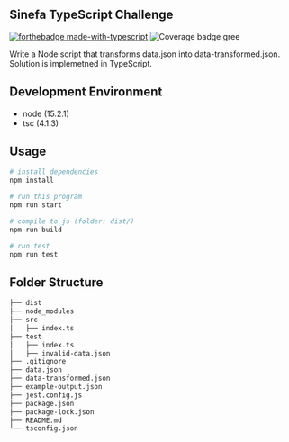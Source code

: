 ## Sinefa TypeScript Challenge
[![forthebadge made-with-typescript](https://badgen.net/badge/Made%20with/Typescript/yellow)](https://www.typescriptlang.org/)
![Coverage badge gree][coverage-badge-green]

[coverage-badge-green]: https://img.shields.io/badge/Coverage-100%25-brightgreen.svg

Write a Node script that transforms data.json into data-transformed.json. Solution is implemetned in TypeScript.


## Development Environment
* node (15.2.1)
* tsc (4.1.3)


## Usage
``` bash
# install dependencies
npm install

# run this program
npm run start

# compile to js (folder: dist/)
npm run build

# run test
npm run test
```


## Folder Structure
```bash
├── dist
├── node_modules
├── src
│   ├── index.ts
├── test
│   ├── index.ts
│   ├── invalid-data.json
├── .gitignore
├── data.json
├── data-transformed.json
├── example-output.json
├── jest.config.js
├── package.json
├── package-lock.json
├── README.md
└── tsconfig.json
```